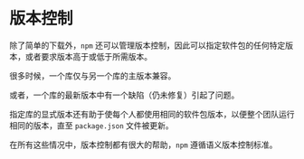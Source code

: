 # 版本控制

除了简单的下载外，`npm` 还可以管理版本控制，因此可以指定软件包的任何特定版本，或者要求版本高于或低于所需版本。

很多时候，一个库仅与另一个库的主版本兼容。

或者，一个库的最新版本中有一个缺陷（仍未修复）引起了问题。

指定库的显式版本还有助于使每个人都使用相同的软件包版本，以便整个团队运行相同的版本，直至 `package.json` 文件被更新。

在所有这些情况中，版本控制都有很大的帮助，`npm` 遵循语义版本控制标准。